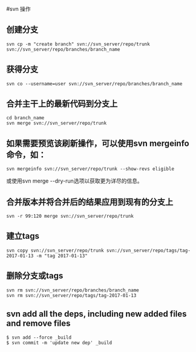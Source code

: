 #svn 操作
## 创建分支

```
svn cp -m "create branch" svn://svn_server/repo/trunk svn://svn_server/repo/branches/branch_name
```

## 获得分支

```
svn co --username=user svn://svn_server/repo/branches/branch_name
```

## 合并主干上的最新代码到分支上

```
cd branch_name
svn merge svn://svn_server/repo/trunk
```

## 如果需要预览该刷新操作，可以使用svn mergeinfo命令，如：

```
svn mergeinfo svn://svn_server/repo/trunk --show-revs eligible
```

或使用svn merge --dry-run选项以获取更为详尽的信息。

## 合并版本并将合并后的结果应用到现有的分支上

```
svn -r 99:120 merge svn://svn_server/repo/trunk
```



## 建立tags

```
svn copy svn://svn_server/repo/trunk svn://svn_server/repo/tags/tag-2017-01-13 -m "tag 2017-01-13"
```


## 删除分支或tags

```
svn rm svn://svn_server/repo/branches/branch_name
svn rm svn://svn_server/repo/tags/tag-2017-01-13
```

## svn add all the deps, including new added files and remove files

```
$ svn add --force _build
$ svn commit -m 'update new dep' _build
```
